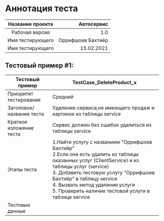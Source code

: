 # Аннотация теста
Название проекта | Автосервис
:---:|---:
Рабочая версия | 1.0
Имя тестирующего| Оррифшоев Бахтиёр
Имя тестирующего |15.02.2021
 
## Тестовый пример #1:
Тестовый пример | TestCase_DeleteProduct_x
---|---
Приоритет тестирования | Средний
Заголовок/название теста | Удаление сервиса,не имеющего продаж и картинок из таблицы service 
Краткое изложение теста |   Сервис должен без ошибок удалиться из таблицы service
Этапы теста |    1.Найти услугу с названием "Оррифшоев Бахтиёр" <br> 2.Если она есть удалить из таблицы оказанных услуг (ClientService) и из таблицы услуг (service) <br> 3. Добавить тестовую услугу "Оррифшоев Бахтиёр" в таблицу service <br> 4. Вызвать метод удаления услуги <br> 5. Проверить наличие тестовой услуги в таблице service 
Тестовые данные | 
